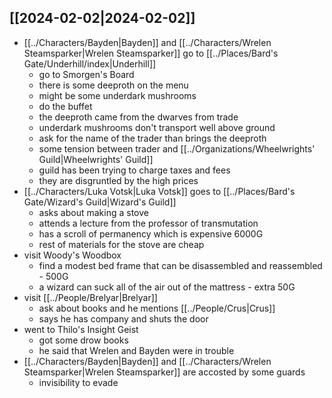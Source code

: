 ## [[2024-02-02|2024-02-02]]
- [[../Characters/Bayden|Bayden]] and [[../Characters/Wrelen Steamsparker|Wrelen Steamsparker]] go to [[../Places/Bard's Gate/Underhill/index|Underhill]]
	- go to Smorgen's Board
	- there is some deeproth on the menu
	- might be some underdark mushrooms
	- do the buffet
	- the deeproth came from the dwarves from trade
	- underdark mushrooms don't transport well above ground
	- ask for the name of the trader than brings the deeproth
	- some tension between trader and [[../Organizations/Wheelwrights' Guild|Wheelwrights' Guild]]
	- guild has been trying to charge taxes and fees
	- they are disgruntled by the high prices
- [[../Characters/Luka Votsk|Luka Votsk]] goes to [[../Places/Bard's Gate/Wizard's Guild|Wizard's Guild]]
	- asks about making a stove
	- attends a lecture from the professor of transmutation
	- has a scroll of permanency which is expensive 6000G
	- rest of materials for the stove are cheap
- visit Woody's Woodbox
	- find a modest bed frame that can be disassembled and reassembled - 500G
	- a wizard can suck all of the air out of the mattress - extra 50G
- visit [[../People/Brelyar|Brelyar]]
	- ask about books and he mentions [[../People/Crus|Crus]]
	- says he has company and shuts the door
-  went to Thilo's Insight Geist
	- got some drow books
	- he said that Wrelen and Bayden were in trouble
- [[../Characters/Bayden|Bayden]] and [[../Characters/Wrelen Steamsparker|Wrelen Steamsparker]] are accosted by some guards
	- invisibility to evade